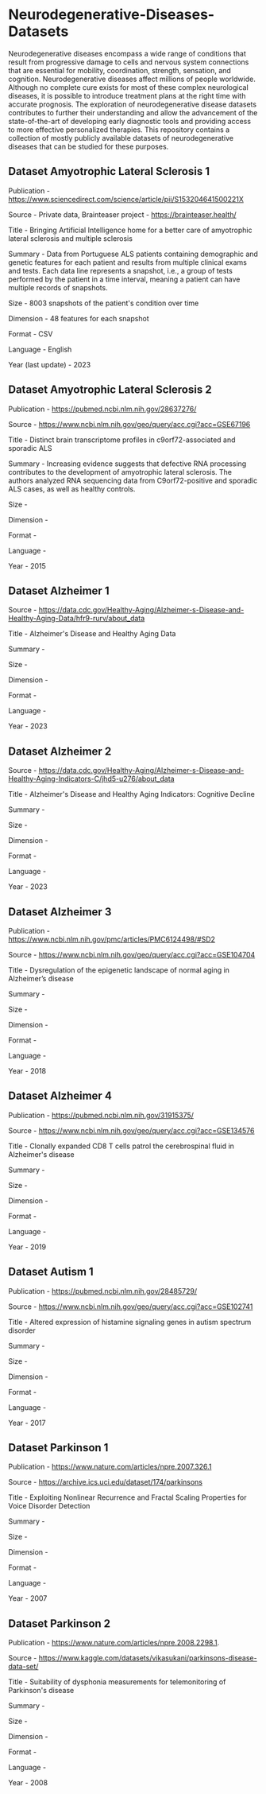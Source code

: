 # Neurodegenerative-Diseases-Datasets
Neurodegenerative diseases encompass a wide range of conditions that result from progressive damage to cells and nervous system connections that are essential for mobility, coordination, strength, sensation, and cognition. Neurodegenerative diseases affect millions of people worldwide. Although no complete cure exists for most of these complex neurological diseases, it is possible to introduce treatment plans at the right time with accurate prognosis. The exploration of neurodegenerative disease datasets contributes to further their understanding and allow the advancement of the state-of-the-art of developing early diagnostic tools and providing access to more effective personalized therapies. This repository contains a collection of mostly publicly available datasets of neurodegenerative diseases that can be studied for these purposes.

## Dataset Amyotrophic Lateral Sclerosis 1
Publication - https://www.sciencedirect.com/science/article/pii/S153204641500221X

Source - Private data, Brainteaser project - https://brainteaser.health/

Title - Bringing Artificial Intelligence home for a better care of amyotrophic lateral sclerosis and multiple sclerosis

Summary - Data from Portuguese ALS patients containing demographic and genetic features for each patient and results from multiple clinical exams and tests. Each data line represents a snapshot, i.e., a group of tests performed by the patient in a time interval, meaning a patient can have multiple records of snapshots.

Size - 8003 snapshots of the patient's condition over time

Dimension - 48 features for each snapshot

Format - CSV

Language - English

Year (last update) - 2023

## Dataset Amyotrophic Lateral Sclerosis 2
Publication - https://pubmed.ncbi.nlm.nih.gov/28637276/

Source - https://www.ncbi.nlm.nih.gov/geo/query/acc.cgi?acc=GSE67196

Title - Distinct brain transcriptome profiles in c9orf72-associated and sporadic ALS

Summary - Increasing evidence suggests that defective RNA processing contributes to the development of amyotrophic lateral sclerosis. The authors analyzed RNA sequencing data from C9orf72-positive and sporadic ALS cases, as well as healthy controls.

Size - 

Dimension - 

Format - 

Language - 

Year - 2015

## Dataset Alzheimer 1
Source - https://data.cdc.gov/Healthy-Aging/Alzheimer-s-Disease-and-Healthy-Aging-Data/hfr9-rurv/about_data

Title - Alzheimer's Disease and Healthy Aging Data

Summary - 

Size - 

Dimension - 

Format - 

Language - 

Year - 2023

## Dataset Alzheimer 2
Source - https://data.cdc.gov/Healthy-Aging/Alzheimer-s-Disease-and-Healthy-Aging-Indicators-C/jhd5-u276/about_data

Title - Alzheimer's Disease and Healthy Aging Indicators: Cognitive Decline

Summary - 

Size - 

Dimension - 

Format - 

Language - 

Year - 2023

## Dataset Alzheimer 3
Publication - https://www.ncbi.nlm.nih.gov/pmc/articles/PMC6124498/#SD2

Source - https://www.ncbi.nlm.nih.gov/geo/query/acc.cgi?acc=GSE104704

Title - Dysregulation of the epigenetic landscape of normal aging in Alzheimer’s disease

Summary - 

Size - 

Dimension - 

Format - 

Language - 

Year - 2018

## Dataset Alzheimer 4
Publication - https://pubmed.ncbi.nlm.nih.gov/31915375/

Source - https://www.ncbi.nlm.nih.gov/geo/query/acc.cgi?acc=GSE134576

Title - Clonally expanded CD8 T cells patrol the cerebrospinal fluid in Alzheimer's disease

Summary - 

Size - 

Dimension - 

Format - 

Language - 

Year - 2019

## Dataset Autism 1
Publication - https://pubmed.ncbi.nlm.nih.gov/28485729/

Source - https://www.ncbi.nlm.nih.gov/geo/query/acc.cgi?acc=GSE102741

Title - Altered expression of histamine signaling genes in autism spectrum disorder

Summary - 

Size - 

Dimension - 

Format - 

Language - 

Year - 2017

## Dataset Parkinson 1
Publication - https://www.nature.com/articles/npre.2007.326.1

Source - https://archive.ics.uci.edu/dataset/174/parkinsons

Title - Exploiting Nonlinear Recurrence and Fractal Scaling Properties for Voice Disorder Detection

Summary - 

Size - 

Dimension - 

Format - 

Language - 

Year - 2007

## Dataset Parkinson 2
Publication - https://www.nature.com/articles/npre.2008.2298.1.

Source - https://www.kaggle.com/datasets/vikasukani/parkinsons-disease-data-set/

Title - Suitability of dysphonia measurements for telemonitoring of Parkinson's disease

Summary - 

Size - 

Dimension - 

Format - 

Language - 

Year - 2008


